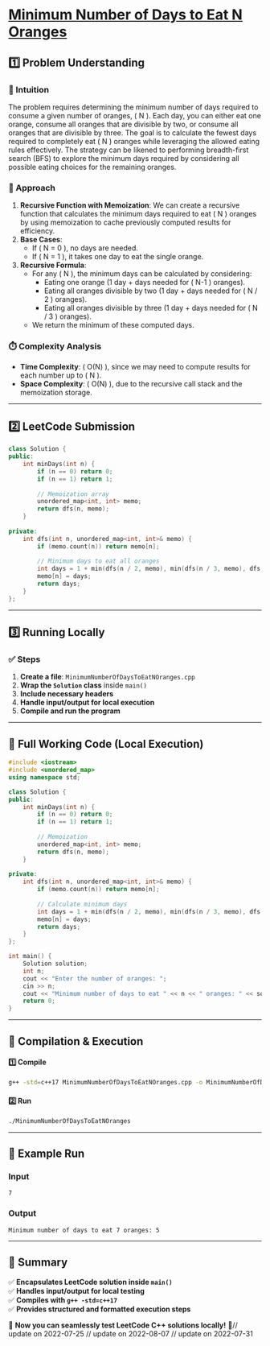 # **[Minimum Number of Days to Eat N Oranges](https://leetcode.com/problems/minimum-number-of-days-to-eat-n-oranges/description/)**  

## **1️⃣ Problem Understanding**  
### **📌 Intuition**  
The problem requires determining the minimum number of days required to consume a given number of oranges, \( N \). Each day, you can either eat one orange, consume all oranges that are divisible by two, or consume all oranges that are divisible by three. The goal is to calculate the fewest days required to completely eat \( N \) oranges while leveraging the allowed eating rules effectively. The strategy can be likened to performing breadth-first search (BFS) to explore the minimum days required by considering all possible eating choices for the remaining oranges.

### **🚀 Approach**  
1. **Recursive Function with Memoization**: We can create a recursive function that calculates the minimum days required to eat \( N \) oranges by using memoization to cache previously computed results for efficiency.
2. **Base Cases**:
   - If \( N = 0 \), no days are needed.
   - If \( N = 1 \), it takes one day to eat the single orange.
3. **Recursive Formula**:
   - For any \( N \), the minimum days can be calculated by considering:
     - Eating one orange (1 day + days needed for \( N-1 \) oranges).
     - Eating all oranges divisible by two (1 day + days needed for \( N / 2 \) oranges).
     - Eating all oranges divisible by three (1 day + days needed for \( N / 3 \) oranges).
   - We return the minimum of these computed days.

### **⏱️ Complexity Analysis**  
- **Time Complexity**: \( O(N) \), since we may need to compute results for each number up to \( N \).
- **Space Complexity**: \( O(N) \), due to the recursive call stack and the memoization storage.

---  

## **2️⃣ LeetCode Submission**  
```cpp
class Solution {
public:
    int minDays(int n) {
        if (n == 0) return 0;
        if (n == 1) return 1;
        
        // Memoization array
        unordered_map<int, int> memo;
        return dfs(n, memo);
    }
    
private:
    int dfs(int n, unordered_map<int, int>& memo) {
        if (memo.count(n)) return memo[n];
        
        // Minimum days to eat all oranges
        int days = 1 + min(dfs(n / 2, memo), min(dfs(n / 3, memo), dfs(n - 1, memo)));
        memo[n] = days;
        return days;
    }
};
```  

---  

## **3️⃣ Running Locally**  
### **✅ Steps**  
1. **Create a file**: `MinimumNumberOfDaysToEatNOranges.cpp`  
2. **Wrap the `Solution` class** inside `main()`  
3. **Include necessary headers**  
4. **Handle input/output for local execution**  
5. **Compile and run the program**  

---  

## **📝 Full Working Code (Local Execution)**  
```cpp
#include <iostream>
#include <unordered_map>
using namespace std;

class Solution {
public:
    int minDays(int n) {
        if (n == 0) return 0;
        if (n == 1) return 1;
        
        // Memoization
        unordered_map<int, int> memo;
        return dfs(n, memo);
    }
    
private:
    int dfs(int n, unordered_map<int, int>& memo) {
        if (memo.count(n)) return memo[n];
        
        // Calculate minimum days
        int days = 1 + min(dfs(n / 2, memo), min(dfs(n / 3, memo), dfs(n - 1, memo)));
        memo[n] = days;
        return days;
    }
};

int main() {
    Solution solution;
    int n;
    cout << "Enter the number of oranges: ";
    cin >> n;
    cout << "Minimum number of days to eat " << n << " oranges: " << solution.minDays(n) << endl;
    return 0;
}
```  

---  

## **🔧 Compilation & Execution**  
#### **1️⃣ Compile**  
```bash
g++ -std=c++17 MinimumNumberOfDaysToEatNOranges.cpp -o MinimumNumberOfDaysToEatNOranges
```  

#### **2️⃣ Run**  
```bash
./MinimumNumberOfDaysToEatNOranges
```  

---  

## **🎯 Example Run**  
### **Input**  
```
7
```  
### **Output**  
```
Minimum number of days to eat 7 oranges: 5
```  

---  

## **📌 Summary**  
✅ **Encapsulates LeetCode solution inside `main()`**  
✅ **Handles input/output for local testing**  
✅ **Compiles with `g++ -std=c++17`**  
✅ **Provides structured and formatted execution steps**  

🚀 **Now you can seamlessly test LeetCode C++ solutions locally!** 🚀// update on 2022-07-25
// update on 2022-08-07
// update on 2022-07-31
